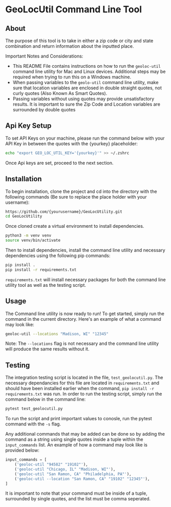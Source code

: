 # GeoLocUtil Command Line Tool

## About

The purpose of this tool is to take in either a zip code or city and state combination and return information about the inputted place.

Important Notes and Considerations:

- This README File contains instructions on how to run the ``geoloc-util`` command line utility for Mac and Linux devices. Additional steps may be required when trying to run this on a Windows machine.
- When passing variables to the ``geolo-util`` command line utility, make sure that location variables are enclosed in double straight quotes, not curly quotes (Also Known As Smart Quotes).
- Passing variables without using quotes may provide unsatisfactory results. It is important to sure the Zip Code and Location variables are surrounded by double quotes

## Api Key Setup

To set API Keys on your machine, please run the command below with your API Key in between the quotes with the {yourkey} placeholder:

```bash
echo "export GEO_LOC_UTIL_KEY='{yourkey}'" >> ~/.zshrc
```

Once Api keys are set, proceed to the next section.

## Installation

To begin installation, clone the project and cd into the directory with the following commands (Be sure to replace the place holder with your username):

```bash
https://github.com/{yourusername}/GeoLocUtility.git
cd GeoLocUtility
```

Once cloned create a virtual environment to install dependencies.

```bash
python3 -m venv venv
source venv/bin/activate
```

Then to install dependencies, install the command line utility and necessary dependencies using the following pip commands:

```bash
pip install .
pip install -r requirements.txt
```

``requirements.txt`` will install necessary packages for both the command line utility tool as well as the testing script.

## Usage

The Command line utility is now ready to run! To get started, simply run the command in the current directory. Here's an example of what a command may look like:

```bash
geoloc-util --locations "Madison, WI" "12345"
```

Note: The ``--locations`` flag is not necessary and the command line utility will produce the same results without it.

## Testing

The integration testing script is located in the file, ``test_geolocutil.py``. The necessary dependancies for this file are located in ``requirements.txt`` and should have been installed earlier when the command, ``pip install -r requirements.txt`` was run. In order to run the testing script, simply run the command below in the command line:

```bash
pytest test_geolocutil.py
```

To run the script and print important values to conosle, run the pytest command with the ``-s`` flag.

Any additional commands that may be added can be done so by adding the command as a string using single quotes inside a tuple within the ``input_commands`` list. An example of how a command may look like is provided below:

```python
input_commands = [
    ('geoloc-util "94582" "19102"'),
    ('geoloc-util "Chicago, IL" "Madison, WI"'),
    ('geoloc-util "San Ramon, CA" "Philadelphia, PA"'),
    ('geoloc-util --location "San Ramon, CA" "19102" "12345"'),
]
```

It is important to note that your command must be inside of a tuple, surrounded by single quotes, and the list must be comma seperated.
